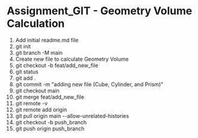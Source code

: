 # Assignment_GIT - Geometry Volume Calculation
1. Add initial readme.md file
2. git init
3. git branch -M main
4. Create new file to calculate Geometry Volume
5. git checkout -b feat/add_new_file
6. git status
7. git add .
8. git commit -m "adding new file (Cube, Cylinder, and Prism)"
9. git checkout main
10. git merge feat/add_new_file
11. git remote -v
12. git remote add origin <git HTTPS>
13. git pull origin main --allow-unrelated-histories
14. git checkout -b push_branch
15. git push origin push_branch
